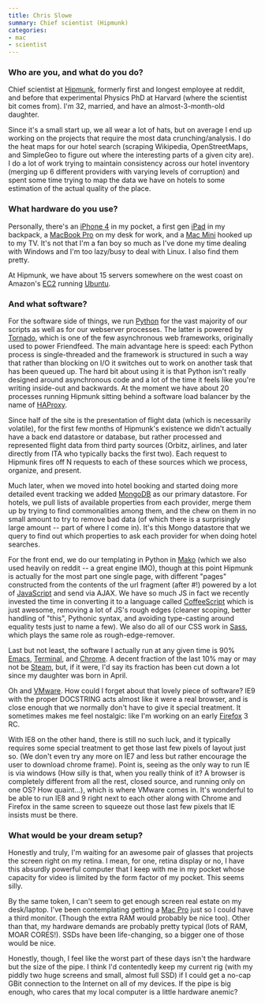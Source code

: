 ```yaml
---
title: Chris Slowe
summary: Chief scientist (Hipmunk)
categories:
- mac
- scientist
---
```


### Who are you, and what do you do?

Chief scientist at [Hipmunk][], formerly first and longest employee at reddit, and before that experimental Physics PhD at Harvard (where the scientist bit comes from). I'm 32, married, and have an almost-3-month-old daughter.
 
Since it's a small start up, we all wear a lot of hats, but on average I end up working on the projects that require the most data crunching/analysis. I do the heat maps for our hotel search (scraping Wikipedia, OpenStreetMaps, and SimpleGeo to figure out where the interesting parts of a given city are). I do a lot of work trying to maintain consistency across our hotel inventory (merging up 6 different providers with varying levels of corruption) and spent some time trying to map the data we have on hotels to some estimation of the actual quality of the place.

### What hardware do you use?

Personally, there's an [iPhone 4][iphone-4] in my pocket, a first gen [iPad][] in my backpack, a [MacBook Pro][macbook-pro] on my desk for work, and a [Mac Mini][mac-mini] hooked up to my TV. It's not that I'm a fan boy so much as I've done my time dealing with Windows and I'm too lazy/busy to deal with Linux. I also find them pretty.

At Hipmunk, we have about 15 servers somewhere on the west coast on Amazon's [EC2][] running [Ubuntu][].

### And what software?

For the software side of things, we run [Python][] for the vast majority of our scripts as well as for our webserver processes. The latter is powered by [Tornado][], which is one of the few asynchronous web frameworks, originally used to power Friendfeed. The main advantage here is speed: each Python process is single-threaded and the framework is structured in such a way that rather than blocking on I/O it switches out to work on another task that has been queued up. The hard bit about using it is that Python isn't really designed around asynchronous code and a lot of the time it feels like you're writing inside-out and backwards. At the moment we have about 20 processes running Hipmunk sitting behind a software load balancer by the name of [HAProxy][].

Since half of the site is the presentation of flight data (which is necessarily volatile), for the first few months of Hipmunk's existence we didn't actually have a back end datastore or database, but rather processed and represented flight data from third party sources (Orbitz, airlines, and later directly from ITA who typically backs the first two). Each request to Hipmunk fires off N requests to each of these sources which we process, organize, and present.

Much later, when we moved into hotel booking and started doing more detailed event tracking we added [MongoDB][] as our primary datastore. For hotels, we pull lists of available properties from each provider, merge them up by trying to find commonalities among them, and the chew on them in no small amount to try to remove bad data (of which there is a surprisingly large amount -- part of where I come in). It's this Mongo datastore that we query to find out which properties to ask each provider for when doing hotel searches.

For the front end, we do our templating in Python in [Mako][] (which we also used heavily on reddit -- a great engine IMO), though at this point Hipmunk is actually for the most part one single page, with different "pages" constructed from the contents of the url fragment (after #!) powered by a lot of [JavaScript][] and send via AJAX. We have so much JS in fact we recently invested the time in converting it to a language called [CoffeeScript][] which is just awesome, removing a lot of JS's rough edges (cleaner scoping, better handling of "this", Pythonic syntax, and avoiding type-casting around equality tests just to name a few). We also do all of our CSS work in [Sass][], which plays the same role as rough-edge-remover.

Last but not least, the software I actually run at any given time is 90% [Emacs][], [Terminal][], and [Chrome][]. A decent fraction of the last 10% may or may not be [Steam][], but, if it were, I'd say its fraction has been cut down a lot since my daughter was born in April.

Oh and [VMware][vmware-fusion]. How could I forget about that lovely piece of software? IE9 with the proper DOCSTRING acts almost like it were a real browser, and is close enough that we normally don't have to give it special treatment. It sometimes makes me feel nostalgic: like I'm working on an early [Firefox][] 3 RC.

With IE8 on the other hand, there is still no such luck, and it typically requires some special treatment to get those last few pixels of layout just so. (We don't even try any more on IE7 and less but rather encourage the user to download chrome frame). Point is, seeing as the only way to run IE is via windows (How silly is that, when you really think of it? A browser is completely different from all the rest, closed source, and running only on one OS? How quaint...), which is where VMware comes in. It's wonderful to be able to run IE8 and 9 right next to each other along with Chrome and Firefox in the same screen to squeeze out those last few pixels that IE insists must be there.

### What would be your dream setup?

Honestly and truly, I'm waiting for an awesome pair of glasses that projects the screen right on my retina.  I mean, for one, retina display or no, I have this absurdly powerful computer that I keep with me in my pocket whose capacity for video is limited by the form factor of my pocket. This seems silly. 

By the same token, I can't seem to get enough screen real estate on my desk/laptop. I've been contemplating getting a [Mac Pro][mac-pro] just so I could have a third monitor. (Though the extra RAM would probably be nice too). Other than that, my hardware demands are probably pretty typical (lots of RAM, MOAR CORES!). SSDs have been life-changing, so a bigger one of those would be nice.

Honestly, though, I feel like the worst part of these days isn't the hardware but the size of the pipe. I think I'd contentedly keep my current rig (with my piddly two huge screens and small, almost full SSD) if I could get a no-cap GBit connection to the Internet on all of my devices. If the pipe is big enough, who cares that my local computer is a little hardware anemic?

[chrome]: https://www.google.com/intl/en/chrome/browser/ "A WebKit-based browser, where each tab runs in its own thread."
[coffeescript]: https://coffeescript.org/ "A language that compiles into Javascript."
[ec2]: https://aws.amazon.com/ec2/ "A web service for virtualised processing."
[emacs]: http://www.gnu.org/software/emacs/ "A free open-source text editor."
[firefox]: https://www.mozilla.org/en-US/firefox/new/ "A cross-platform open-source web browser."
[haproxy]: http://www.haproxy.org/ "TCP/HTTP load balancer software."
[hipmunk]: https://www.hipmunk.com/ "A service for finding hotels and flights."
[ipad]: https://www.apple.com/ipad/ "A tablet device."
[iphone-4]: https://en.wikipedia.org/wiki/IPhone_4 "A smartphone."
[javascript]: https://en.wikipedia.org/wiki/JavaScript "An interpreted scripting language."
[mac-mini]: https://www.apple.com/mac-mini/ "A small desktop computer."
[mac-pro]: https://www.apple.com/mac-pro/ "The Intel-based Mac tower computer."
[macbook-pro]: https://www.apple.com/macbook-pro/ "A laptop."
[mako]: https://www.makotemplates.org/ "A templating system for Python."
[mongodb]: https://www.mongodb.com/ "A document-based database."
[python]: https://www.python.org/ "An interpreted scripting language."
[sass]: https://sass-lang.com/ "A syntax wrapper for CSS."
[steam]: https://store.steampowered.com/ "A digital game distribution service."
[terminal]: https://en.wikipedia.org/wiki/Terminal_(OS_X) "A console application included with Mac OS X."
[tornado]: http://www.tornadoweb.org/en/stable/ "A fast web server."
[ubuntu]: https://www.ubuntu.com/ "A Unix distribution."
[vmware-fusion]: https://www.vmware.com/products/fusion.html "A PC emulator for the Mac."
